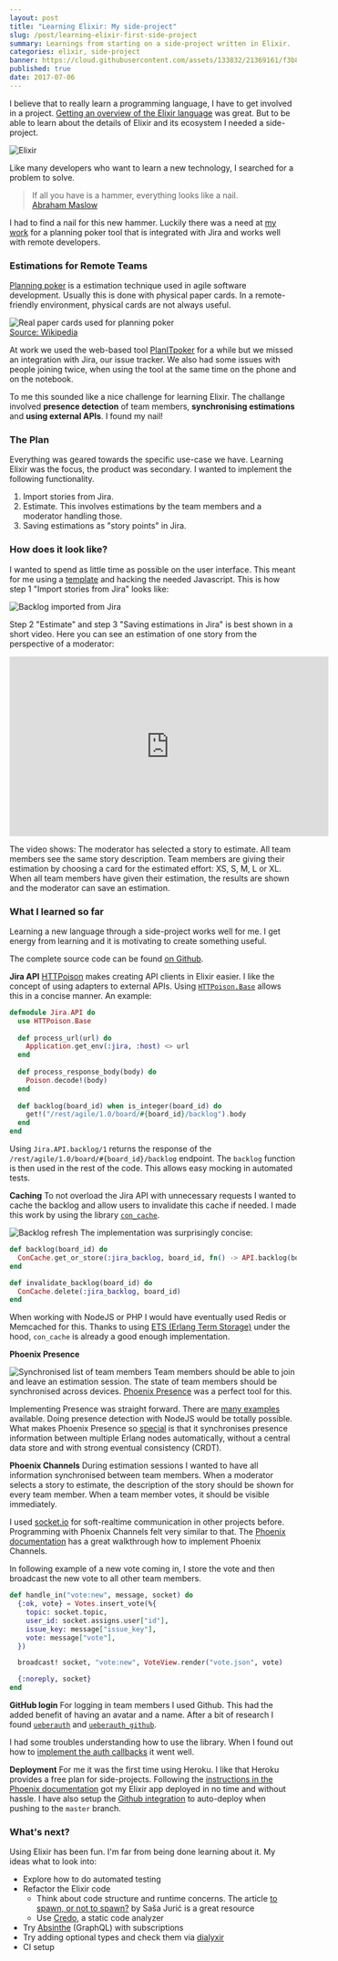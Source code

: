 ```yaml
---
layout: post
title: "Learning Elixir: My side-project"
slug: /post/learning-elixir-first-side-project
summary: Learnings from starting on a side-project written in Elixir.
categories: elixir, side-project
banner: https://cloud.githubusercontent.com/assets/133832/21369161/f3b8dae6-c705-11e6-8f9e-2195ebb85a95.png
published: true
date: 2017-07-06
---
```


I believe that to really learn a programming language, I have to get involved in a project. [Getting an overview of the Elixir language](/post/why-elixir-has-great-potential) was great. But to be able to learn about the details of Elixir and its ecosystem I needed a side-project.

![Elixir](https://cloud.githubusercontent.com/assets/133832/21369161/f3b8dae6-c705-11e6-8f9e-2195ebb85a95.png)

Like many developers who want to learn a new technology, I searched for a problem to solve. 

> If all you have is a hammer, everything looks like a nail.  
> [Abraham Maslow](https://en.wikipedia.org/wiki/Abraham_Maslow)

I had to find a nail for this new hammer. Luckily there was a need at [my work](https://www.ticketswap.com) for a planning poker tool that is integrated with Jira and works well with remote developers. 

### Estimations for Remote Teams
[Planning poker](https://en.wikipedia.org/wiki/Planning_poker) is a estimation technique used in agile software development. Usually this is done with physical paper cards. In a remote-friendly environment, physical cards are not always useful. 

![Real paper cards used for planning poker](https://user-images.githubusercontent.com/133832/27869515-7a4468ca-61a0-11e7-9224-41365fd9e8ce.png)  
[Source: Wikipedia](https://en.wikipedia.org/wiki/Planning_poker#/media/File:CrispPlanningPokerDeck.jpg)

At work we used the web-based tool [PlanITpoker](http://www.planitpoker.com) for a while but we missed an integration with Jira, our issue tracker.  We also had some issues with people joining twice, when using the tool at the same time on the phone and on the notebook. 

To me this sounded like a nice challenge for learning Elixir. The challange involved **presence detection** of team members, **synchronising estimations** and **using external APIs**. I found my nail!

### The Plan
Everything was geared towards the specific use-case we have. Learning Elixir was the focus, the product was secondary. I wanted to implement the following functionality.

1. Import stories from Jira.
2. Estimate. This involves estimations by the team members and a moderator handling those.
3. Saving estimations as "story points" in Jira.

### How does it look like?
I wanted to spend as little time as possible on the user interface. This meant for me using a [template](https://www.creative-tim.com/product/paper-kit) and hacking the needed Javascript. This is how step 1 "Import stories from Jira" looks like:

![Backlog imported from Jira](./elixir-estimator.png)

Step 2 "Estimate" and step 3 "Saving estimations in Jira" is best shown in a short video. Here you can see an estimation of one story from the perspective of a moderator:

<div class="video-container"><iframe width="560" height="315" src="https://www.youtube.com/embed/uEaGnlmUaWE" frameborder="0" allowfullscreen></iframe></div>

The video shows: The moderator has selected a story to estimate. All team members see the same story description. Team members are giving their estimation by choosing a card for the estimated effort: XS, S, M, L or XL. When all team members have given their estimation, the results are shown and the moderator can save an estimation.

### What I learned so far
Learning a new language through a side-project works well for me. I get energy from learning and it is motivating to create something useful. 

The complete source code can be found [on Github](https://github.com/adri/estimator-elixir). 

**Jira API**
[HTTPoison](https://github.com/edgurgel/httpoison) makes creating API clients in Elixir easier. I like the concept of using adapters to external APIs. Using [`HTTPoison.Base`](https://github.com/edgurgel/httpoison#wrapping-httpoisonbase) allows this in a concise manner. An example:

```elixir
defmodule Jira.API do
  use HTTPoison.Base
 
  def process_url(url) do
    Application.get_env(:jira, :host) <> url
  end
  
  def process_response_body(body) do
    Poison.decode!(body)
  end
  
  def backlog(board_id) when is_integer(board_id) do
    get!("/rest/agile/1.0/board/#{board_id}/backlog").body
  end
end
```

Using `Jira.API.backlog/1` returns the response of the `/rest/agile/1.0/board/#{board_id}/backlog` endpoint. The `backlog` function is then used in the rest of the code. This allows easy mocking in automated tests.

**Caching**
To not overload the Jira API with unnecessary requests I wanted to cache the backlog and allow users to invalidate this cache if needed. I made this work by using the library [`con_cache`](https://github.com/sasa1977/con_cache). 

![Backlog refresh](./elixir-estimator-caching.png)
The implementation was surprisingly concise:

```elixir
def backlog(board_id) do
  ConCache.get_or_store(:jira_backlog, board_id, fn() -> API.backlog(board_id) end)
end

def invalidate_backlog(board_id) do
  ConCache.delete(:jira_backlog, board_id)
end
```

When working with NodeJS or PHP I would have eventually used Redis or Memcached for this. Thanks to using [ETS (Erlang Term Storage)](http://erlang.org/doc/man/ets.html) under the hood, `con_cache` is already a good enough implementation.

**Phoenix Presence**

![Synchronised list of team members]()
<img src="https://user-images.githubusercontent.com/133832/27869498-69e461ec-61a0-11e7-975b-823c96f476d9.png" title="" style="max-width: 250px; float: right">
Team&nbsp;members should be able to join and leave an estimation session. The state of team members should be synchronised across devices. [Phoenix Presence](https://hexdocs.pm/phoenix/Phoenix.Presence.html) was a perfect tool for this.

Implementing Presence was straight forward. There are [many examples](https://www.google.com/search?q=phoenix+presence+example) available. Doing presence detection with NodeJS would be totally possible. What makes Phoenix Presence so [special](https://dockyard.com/blog/2016/03/25/what-makes-phoenix-presence-special-sneak-peek) is that it synchronises presence information between multiple Erlang nodes automatically, without a central data store and with strong eventual consistency (CRDT). 

**Phoenix Channels**
During estimation sessions I wanted to have all information synchronised between team members. When a moderator selects a story to estimate, the description of the story should be shown for every team member. When a team member votes, it should be visible immediately.

I used [socket.io](https://socket.io) for soft-realtime communication in other projects before. Programming with Phoenix Channels felt very similar to that. The [Phoenix documentation](http://www.phoenixframework.org/docs/channels) has a great walkthrough how to implement Phoenix Channels.

In following example of a new vote coming in, I store the vote and then broadcast the new vote to all other team members.

```elixir
def handle_in("vote:new", message, socket) do
  {:ok, vote} = Votes.insert_vote(%{
    topic: socket.topic,
    user_id: socket.assigns.user["id"],
    issue_key: message["issue_key"],
    vote: message["vote"],
  })

  broadcast! socket, "vote:new", VoteView.render("vote.json", vote)

  {:noreply, socket}
end
```


**GitHub login**
For logging in team members I used Github. This had the added benefit of having an avatar and a name. After a bit of research I found [`ueberauth`](https://github.com/ueberauth/ueberauth) and [`ueberauth_github`](https://github.com/ueberauth/ueberauth_github). 
    
I had some troubles understanding how to use the library. When I found out how to [implement the auth callbacks](https://github.com/adri/estimator-elixir/blob/1d1eb74ce464a359b089f095f09bf49f41b426ea/lib/estimator/web/controllers/auth_controller.ex#L20) it went well. 

**Deployment**
For me it was the first time using Heroku. I like that Heroku provides a free plan for side-projects. Following the [instructions in the Phoenix documentation](http://www.phoenixframework.org/docs/heroku) got my Elixir app deployed in no time and without hassle. I have also setup the [Github integration](https://devcenter.heroku.com/articles/github-integration) to auto-deploy when pushing to the `master` branch.

### What's next?
Using Elixir has been fun. I'm far from being done learning about it. My ideas what to look into:

- Explore how to do automated testing
- Refactor the Elixir code 
	- Think about code structure and runtime concerns. The article [to spawn, or not to spawn?](http://theerlangelist.com/article/spawn_or_not) by Saša Jurić is a great resource 
	- Use [Credo](https://github.com/rrrene/credo), a static code analyzer
- Try [Absinthe](http://absinthe-graphql.org) (GraphQL) with subscriptions
- Try adding optional types and check them via [dialyxir](https://github.com/jeremyjh/dialyxir)
- CI setup 